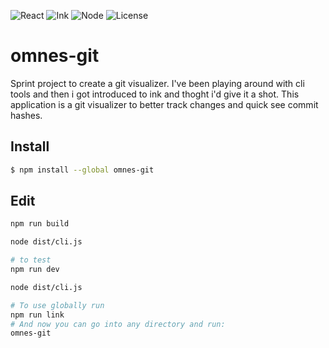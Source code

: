 
![React](https://img.shields.io/badge/React-18.2.0-blue?style=for-the-badge)
![Ink](https://img.shields.io/badge/Ink-CLI-blue?style=for-the-badge)
![Node](https://img.shields.io/badge/Node-16%2B-green?style=for-the-badge&logo=node.js)
![License](https://img.shields.io/badge/License-MIT-blue?style=for-the-badge)

# omnes-git
Sprint project to create a git visualizer. I've been playing around with cli tools and then i got introduced to ink and thoght i'd give it a shot. This application is a git visualizer to better track changes and quick see commit hashes.

## Install

```bash
$ npm install --global omnes-git
```

## Edit
```bash
npm run build

node dist/cli.js

# to test
npm run dev

node dist/cli.js

# To use globally run 
npm run link
# And now you can go into any directory and run:
omnes-git
```